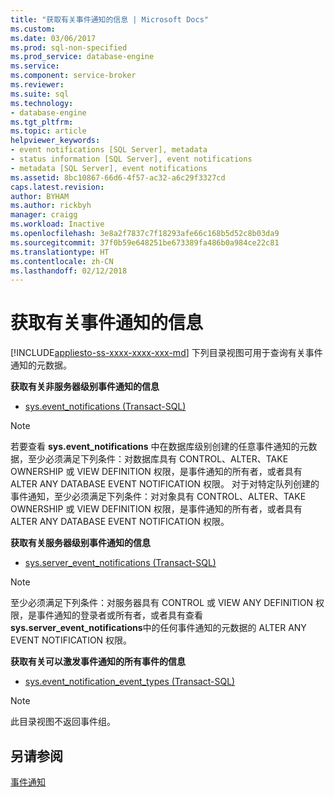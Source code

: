 ```yaml
---
title: "获取有关事件通知的信息 | Microsoft Docs"
ms.custom: 
ms.date: 03/06/2017
ms.prod: sql-non-specified
ms.prod_service: database-engine
ms.service: 
ms.component: service-broker
ms.reviewer: 
ms.suite: sql
ms.technology:
- database-engine
ms.tgt_pltfrm: 
ms.topic: article
helpviewer_keywords:
- event notifications [SQL Server], metadata
- status information [SQL Server], event notifications
- metadata [SQL Server], event notifications
ms.assetid: 8bc10867-66d6-4f57-ac32-a6c29f3327cd
caps.latest.revision: 
author: BYHAM
ms.author: rickbyh
manager: craigg
ms.workload: Inactive
ms.openlocfilehash: 3e8a2f7837c7f18293afe66c168b5d52c8b03da9
ms.sourcegitcommit: 37f0b59e648251be673389fa486b0a984ce22c81
ms.translationtype: HT
ms.contentlocale: zh-CN
ms.lasthandoff: 02/12/2018
---
```

# <a name="get-information-about-event-notifications"></a>获取有关事件通知的信息
[!INCLUDE[appliesto-ss-xxxx-xxxx-xxx-md](../../includes/appliesto-ss-xxxx-xxxx-xxx-md.md)]
下列目录视图可用于查询有关事件通知的元数据。  
  
 **获取有关非服务器级别事件通知的信息**  
  
-   [sys.event_notifications (Transact-SQL)](../../relational-databases/system-catalog-views/sys-event-notifications-transact-sql.md)  
  
> [!NOTE]  
>  若要查看 **sys.event_notifications** 中在数据库级别创建的任意事件通知的元数据，至少必须满足下列条件：对数据库具有 CONTROL、ALTER、TAKE OWNERSHIP 或 VIEW DEFINITION 权限，是事件通知的所有者，或者具有 ALTER ANY DATABASE EVENT NOTIFICATION 权限。 对于对特定队列创建的事件通知，至少必须满足下列条件：对对象具有 CONTROL、ALTER、TAKE OWNERSHIP 或 VIEW DEFINITION 权限，是事件通知的所有者，或者具有 ALTER ANY DATABASE EVENT NOTIFICATION 权限。  
  
 **获取有关服务器级别事件通知的信息**  
  
-   [sys.server_event_notifications (Transact-SQL)](../../relational-databases/system-catalog-views/sys-server-event-notifications-transact-sql.md)  
  
> [!NOTE]  
>  至少必须满足下列条件：对服务器具有 CONTROL 或 VIEW ANY DEFINITION 权限，是事件通知的登录者或所有者，或者具有查看 **sys.server_event_notifications**中的任何事件通知的元数据的 ALTER ANY EVENT NOTIFICATION 权限。  
  
 **获取有关可以激发事件通知的所有事件的信息**  
  
-   [sys.event_notification_event_types (Transact-SQL)](../../relational-databases/system-catalog-views/sys-event-notification-event-types-transact-sql.md)  
  
> [!NOTE]  
>  此目录视图不返回事件组。  
  
## <a name="see-also"></a>另请参阅  
 [事件通知](../../relational-databases/service-broker/event-notifications.md)  
  
  
